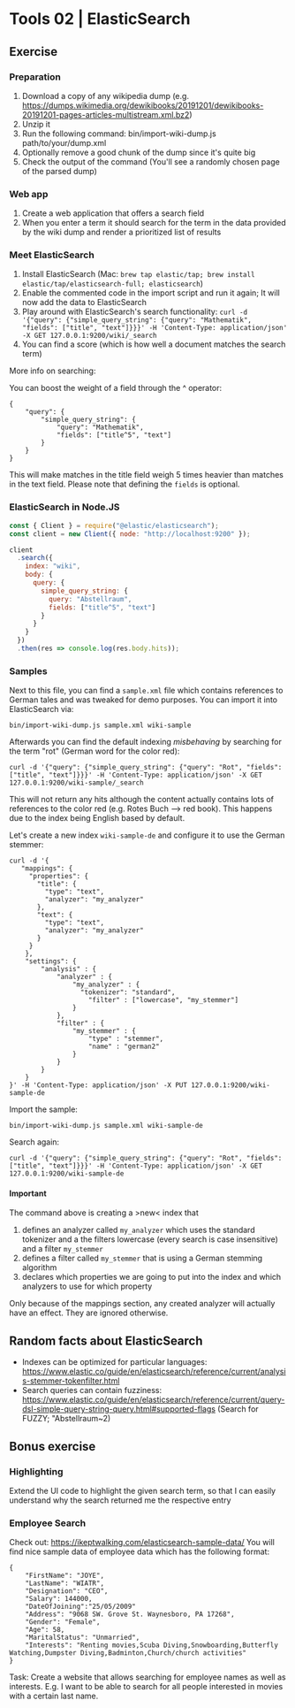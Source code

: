 # Tools 02 | ElasticSearch

## Exercise

### Preparation

1. Download a copy of any wikipedia dump (e.g. https://dumps.wikimedia.org/dewikibooks/20191201/dewikibooks-20191201-pages-articles-multistream.xml.bz2)
2. Unzip it
3. Run the following command: bin/import-wiki-dump.js path/to/your/dump.xml
4. Optionally remove a good chunk of the dump since it's quite big
5. Check the output of the command (You'll see a randomly chosen page of the parsed dump)

### Web app

1. Create a web application that offers a search field
2. When you enter a term it should search for the term in the data provided by the wiki dump and render a prioritized list of results

### Meet ElasticSearch

1. Install ElasticSearch (Mac: `brew tap elastic/tap; brew install elastic/tap/elasticsearch-full; elasticsearch`)
2. Enable the commented code in the import script and run it again; It will now add the data to ElasticSearch
3. Play around with ElasticSearch's search functionality: `curl -d '{"query": {"simple_query_string": {"query": "Mathematik", "fields": ["title", "text"]}}}' -H 'Content-Type: application/json' -X GET 127.0.0.1:9200/wiki/_search`
4. You can find a score (which is how well a document matches the search term)

More info on searching:

You can boost the weight of a field through the ^ operator:

```
{
    "query": {
        "simple_query_string": {
            "query": "Mathematik",
            "fields": ["title^5", "text"]
        }
    }
}
```

This will make matches in the title field weigh 5 times heavier than matches in the text field.
Please note that defining the `fields` is optional.

### ElasticSearch in Node.JS

```js
const { Client } = require("@elastic/elasticsearch");
const client = new Client({ node: "http://localhost:9200" });

client
  .search({
    index: "wiki",
    body: {
      query: {
        simple_query_string: {
          query: "Abstellraum",
          fields: ["title^5", "text"]
        }
      }
    }
  })
  .then(res => console.log(res.body.hits));
```

### Samples

Next to this file, you can find a `sample.xml` file which contains references to German tales and was tweaked for demo purposes. You can import it into ElasticSearch via:

```
bin/import-wiki-dump.js sample.xml wiki-sample
```

Afterwards you can find the default indexing _misbehaving_ by searching for the term "rot" (German word for the color red):

```
curl -d '{"query": {"simple_query_string": {"query": "Rot", "fields": ["title", "text"]}}}' -H 'Content-Type: application/json' -X GET 127.0.0.1:9200/wiki-sample/_search
```

This will not return any hits although the content actually contains lots of references to the color red (e.g. Rotes Buch --> red book). This happens due to the index being English based by default.

Let's create a new index `wiki-sample-de` and configure it to use the German stemmer:

```
curl -d '{
   "mappings": {
     "properties": {
       "title": {
         "type": "text",
         "analyzer": "my_analyzer"
       },
       "text": {
         "type": "text",
         "analyzer": "my_analyzer"
       }
     }
    },
    "settings": {
        "analysis" : {
            "analyzer" : {
                "my_analyzer" : {
                  "tokenizer": "standard",
                    "filter" : ["lowercase", "my_stemmer"]
                }
            },
            "filter" : {
                "my_stemmer" : {
                    "type" : "stemmer",
                    "name" : "german2"
                }
            }
        }
    }
}' -H 'Content-Type: application/json' -X PUT 127.0.0.1:9200/wiki-sample-de
```

Import the sample:

```
bin/import-wiki-dump.js sample.xml wiki-sample-de
```

Search again:

```
curl -d '{"query": {"simple_query_string": {"query": "Rot", "fields": ["title", "text"]}}}' -H 'Content-Type: application/json' -X GET 127.0.0.1:9200/wiki-sample-de
```

#### Important

The command above is creating a >new< index that 

1. defines an analyzer called `my_analyzer` which uses the standard tokenizer and a the filters lowercase (every search is case insensitive) and a filter `my_stemmer`
2. defines a filter called `my_stemmer` that is using a German stemming algorithm
3. declares which properties we are going to put into the index and which analyzers to use for which property

Only because of the mappings section, any created analyzer will actually have an effect. They are ignored otherwise.

## Random facts about ElasticSearch

- Indexes can be optimized for particular languages: https://www.elastic.co/guide/en/elasticsearch/reference/current/analysis-stemmer-tokenfilter.html
- Search queries can contain fuzziness: https://www.elastic.co/guide/en/elasticsearch/reference/current/query-dsl-simple-query-string-query.html#supported-flags (Search for FUZZY; "Abstellraum~2)

## Bonus exercise

### Highlighting

Extend the UI code to highlight the given search term, so that I can easily understand why the search returned me the respective entry

### Employee Search

Check out: https://ikeptwalking.com/elasticsearch-sample-data/
You will find nice sample data of employee data which has the following format:

```
{
    "FirstName": "JOYE",
    "LastName": "WIATR",
    "Designation": "CEO",
    "Salary": 144000,
    "DateOfJoining":"25/05/2009"
    "Address": "9068 SW. Grove St. Waynesboro, PA 17268",
    "Gender": "Female",
    "Age": 58,
    "MaritalStatus": "Unmarried",
    "Interests": "Renting movies,Scuba Diving,Snowboarding,Butterfly Watching,Dumpster Diving,Badminton,Church/church activities"
}
```

Task: Create a website that allows searching for employee names as well as interests. E.g. I want to be able to search for all people interested in movies with a certain last name.
